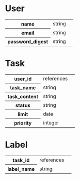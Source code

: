 <h1>User</h1>
<table>
  <tr>
    <th>name</th>
    <td>string<td>
  </tr>
  <tr>
    <th>email</th>
    <td>string<td>
  </tr>
  <tr>
    <th>password_digest</th>
    <td>string<td>
  </tr>
</table>
<h1>Task</h1>
<table>
  <tr>
    <th>user_id</th>
    <td>references<td>
  </tr>
  <tr>
    <th>task_name</th>
    <td>string<td>
  </tr>
  <tr>
    <th>task_content</th>
    <td>string<td>
  </tr>
  <tr>
    <th>status</th>
    <td>string<td>
  </tr>
  <tr>
    <th>limit</th>
    <td>date<td>
  </tr>
  <tr>
    <th>priority</th>
    <td>integer<td>
  </tr>
</table>
<h1>Label</h1>
<table>
  <tr>
    <th>task_id</th>
    <td>references<td>
  </tr>
  <tr>
    <th>label_name</th>
    <td>string<td>
  </tr>
</table>